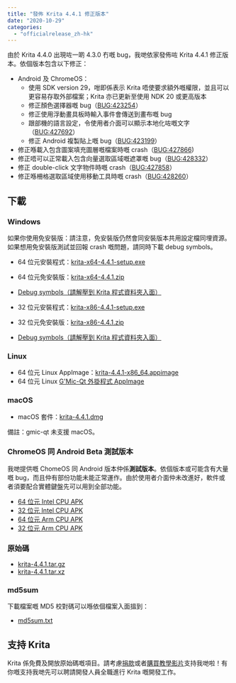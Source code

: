 ```yaml
---
title: "發佈 Krita 4.4.1 修正版本"
date: "2020-10-29"
categories: 
  - "officialrelease_zh-hk"
---
```


由於 Krita 4.4.0 出現咗一啲 4.3.0 冇嘅 bug，我哋依家發佈咗 Krita 4.4.1 修正版本。依個版本包含以下修正：

- Android 及 ChromeOS：
    - 使用 SDK version 29，咁即係表示 Krita 唔使要求額外嘅權限，並且可以更容易存取外部檔案；Krita 亦已更新至使用 NDK 20 或更高版本
    - 修正顏色選擇器嘅 bug（[BUG:423254](https://bugs.kde.org/show_bug.cgi?id=423254)）
    - 修正使用浮動畫具板時輸入事件會傳送到畫布嘅 bug
    - 跟部機的語言設定，令使用者介面可以顯示本地化咗嘅文字（[BUG:427692](https://bugs.kde.org/show_bug.cgi?id=427692)）
    - 修正 Android 複製貼上嘅 bug（[BUG:423199](https://bugs.kde.org/show_bug.cgi?id=423199)）
- 修正喺載入包含圖案填充圖層嘅檔案時嘅 crash（[BUG:427866](https://bugs.kde.org/show_bug.cgi?id=427866))
- 修正唔可以正常載入包含向量選取區域嘅遮罩嘅 bug（[BUG:428332](https://bugs.kde.org/show_bug.cgi?id=428332)）
- 修正 double-click 文字物件時嘅 crash（[BUG:427858](https://bugs.kde.org/show_bug.cgi?id=427858)）
- 修正喺柵格選取區域使用移動工具時嘅 crash（[BUG:428260](https://bugs.kde.org/show_bug.cgi?id=428260)）

## 下載

### Windows

如果你使用免安裝版：請注意，免安裝版仍然會同安裝版本共用設定檔同埋資源。如果想用免安裝版測試並回報 crash 嘅問題，請同時下載 debug symbols。

- 64 位元安裝程式：[krita-x64-4.4.1-setup.exe](https://download.kde.org/stable/krita/4.4.1/krita-x64-4.4.1-setup.exe)
- 64 位元免安裝版：[krita-x64-4.4.1.zip](https://download.kde.org/stable/krita/4.4.1/krita-x64-4.4.1.zip)
- [Debug symbols（請解壓到 Krita 程式資料夾入面）](https://download.kde.org/stable/krita/4.4.1/krita-x64-4.4.1-dbg.zip)

- 32 位元安裝程式：[krita-x86-4.4.1-setup.exe](https://download.kde.org/stable/krita/4.4.1/krita-x86-4.4.1-setup.exe)
- 32 位元免安裝版：[krita-x86-4.4.1.zip](https://download.kde.org/stable/krita/4.4.1/krita-x86-4.4.1.zip)
- [Debug symbols（請解壓到 Krita 程式資料夾入面）](https://download.kde.org/stable/krita/4.4.1/krita-x86-4.4.1-dbg.zip)

### Linux

- 64 位元 Linux AppImage：[krita-4.4.1-x86_64.appimage](https://download.kde.org/stable/krita/4.4.1/krita-4.4.1-x86_64.appimage)
- 64 位元 Linux [G'Mic-Qt 外掛程式 AppImage](https://download.kde.org/stable/krita/4.4.1/gmic_krita_qt-x86_64.appimage)

### macOS

- macOS 套件：[krita-4.4.1.dmg](https://download.kde.org/stable/krita/4.4.1/krita-4.4.1.dmg)

備註：gmic-qt 未支援 macOS。

### ChromeOS 同 Android Beta 測試版本

我哋提供嘅 ChomeOS 同 Android 版本仲係**測試版本**。依個版本或可能含有大量嘅 bug，而且仲有部份功能未能正常運作。由於使用者介面仲未改進好，軟件或者須要配合實體鍵盤先可以用到全部功能。

- [64 位元 Intel CPU APK](https://download.kde.org/stable/krita/4.4.1/krita-x86_64-4.4.1-release.apk)
- [32 位元 Intel CPU APK](https://download.kde.org/stable/krita/4.4.1/krita-x86-4.4.1-release.apk)
- [64 位元 Arm CPU APK](https://download.kde.org/stable/krita/4.4.1/krita-arm64-4.4.1-release.apk)
- [32 位元 Arm CPU APK](https://download.kde.org/stable/krita/4.4.1/krita-arm32-4.4.1-release.apk)

### 原始碼

- [krita-4.4.1.tar.gz](https://download.kde.org/stable/krita/4.4.1/krita-4.4.1.tar.gz)
- [krita-4.4.1.tar.xz](https://download.kde.org/stable/krita/4.4.1/krita-4.4.1.tar.xz)

### md5sum

下載檔案嘅 MD5 校對碼可以喺依個檔案入面搵到：

- [md5sum.txt](https://download.kde.org/stable/krita/4.4.1/md5sum.txt)

## 支持 Krita

Krita 係免費及開放原始碼嘅項目。請考慮[捐款](https://krita.org/en/support-us/donations/)或者[購買教學影片](https://krita.org/en/shop/)支持我哋啦！有你嘅支持我哋先可以聘請開發人員全職進行 Krita 嘅開發工作。
